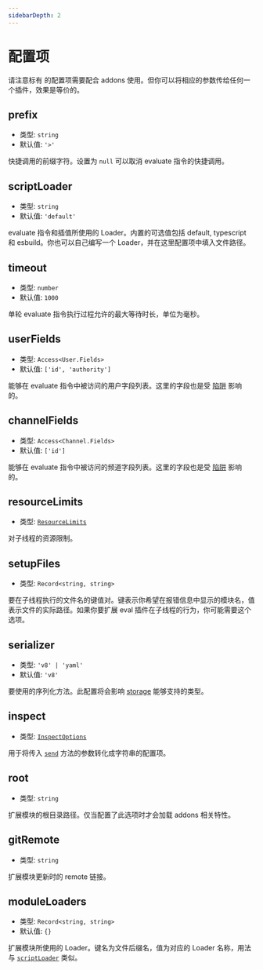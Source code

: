 ```yaml
---
sidebarDepth: 2
---
```


# 配置项

请注意标有 <Badge text="addons" vertical="baseline"/> 的配置项需要配合 addons 使用。但你可以将相应的参数传给任何一个插件，效果是等价的。

## prefix

- 类型: `string`
- 默认值: `'>'`

快捷调用的前缀字符。设置为 `null` 可以取消 evaluate 指令的快捷调用。

## scriptLoader

- 类型: `string`
- 默认值: `'default'`

evaluate 指令和插值所使用的 Loader。内置的可选值包括 default, typescript 和 esbuild。你也可以自己编写一个 Loader，并在这里配置项中填入文件路径。

## timeout

- 类型: `number`
- 默认值: `1000`

单轮 evaluate 指令执行过程允许的最大等待时长，单位为毫秒。

## userFields

- 类型: `Access<User.Fields>`
- 默认值: `['id', 'authority']`

能够在 evaluate 指令中被访问的用户字段列表。这里的字段也是受 [陷阱](#使用陷阱) 影响的。

## channelFields

- 类型: `Access<Channel.Fields>`
- 默认值: `['id']`

能够在 evaluate 指令中被访问的频道字段列表。这里的字段也是受 [陷阱](#使用陷阱) 影响的。

## resourceLimits

- 类型: [`ResourceLimits`](https://nodejs.org/api/worker_threads.html#worker_threads_worker_resourcelimits)

对子线程的资源限制。

## setupFiles

- 类型: `Record<string, string>`

要在子线程执行的文件名的键值对。键表示你希望在报错信息中显示的模块名，值表示文件的实际路径。如果你要扩展 eval 插件在子线程的行为，你可能需要这个选项。

## serializer

- 类型: `'v8' | 'yaml'`
- 默认值: `'v8'`

要使用的序列化方法。此配置将会影响 [storage](./sandbox.md#storage) 能够支持的类型。

## inspect

- 类型: [`InspectOptions`](https://nodejs.org/api/util.html#util_util_formatwithoptions_inspectoptions_format_args)

用于将传入 [`send`](#send) 方法的参数转化成字符串的配置项。

## root <Badge text="addons"/>

- 类型: `string`

扩展模块的根目录路径。仅当配置了此选项时才会加载 addons 相关特性。

## gitRemote <Badge text="addons"/>

- 类型: `string`

扩展模块更新时的 remote 链接。

## moduleLoaders <Badge text="addons"/>

- 类型: `Record<string, string>`
- 默认值: `{}`

扩展模块所使用的 Loader。键名为文件后缀名，值为对应的 Loader 名称，用法与 [`scriptLoader`](#scriptloader) 类似。

